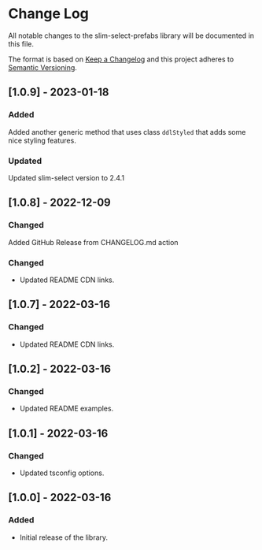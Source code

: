 # Change Log

All notable changes to the slim-select-prefabs library will be documented in this file.

The format is based on [Keep a Changelog](http://keepachangelog.com/en/1.0.0/)
and this project adheres to [Semantic Versioning](http://semver.org/spec/v2.0.0.html).

## [1.0.9] - 2023-01-18

### Added
Added another generic method that uses class `ddlStyled` that adds some nice styling features.

### Updated
Updated slim-select version to 2.4.1

## [1.0.8] - 2022-12-09

### Changed
Added GitHub Release from CHANGELOG.md action

### Changed
- Updated README CDN links.

## [1.0.7] - 2022-03-16

### Changed
- Updated README CDN links.

## [1.0.2] - 2022-03-16

### Changed
- Updated README examples.

## [1.0.1] - 2022-03-16

### Changed
- Updated tsconfig options.

## [1.0.0] - 2022-03-16

### Added
- Initial release of the library.